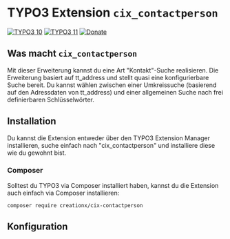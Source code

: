 
# TYPO3 Extension `cix_contactperson`

[![TYPO3 10](https://img.shields.io/badge/TYPO3-10-orange.svg)](https://get.typo3.org/version/10)
[![TYPO3 11](https://img.shields.io/badge/TYPO3-11-orange.svg)](https://get.typo3.org/version/11)
[![Donate](https://img.shields.io/badge/Donate-PayPal-green.svg)](https://www.paypal.me/CREATIONX/15)


## Was macht `cix_contactperson`

Mit dieser Erweiterung kannst du eine Art "Kontakt"-Suche realisieren.
Die Erweiterung basiert auf tt_address und stellt quasi eine konfigurierbare Suche bereit. Du kannst wählen zwischen einer Umkreissuche (basierend auf den Adressdaten von tt_address) und einer allgemeinen Suche nach frei definierbaren Schlüsselwörter.

## Installation
Du kannst die Extension entweder über den TYPO3 Extension Manager installieren, suche einfach nach "cix_contactperson" und installiere diese wie du gewohnt bist.


### Composer
Solltest du TYPO3 via Composer installiert haben, kannst du die Extension auch einfach via Composer installieren:

`composer require creationx/cix-contactperson`

## Konfiguration

